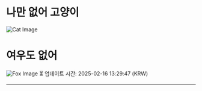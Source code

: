 
# 나만 없어 고양이

![Cat Image](https://cdn2.thecatapi.com/images/MTc4OTE4NQ.jpg)

# 여우도 없어
![Fox Image](https://randomfox.ca/images/103.jpg)
⏳ 업데이트 시간: 2025-02-16 13:29:47 (KRW)

---
